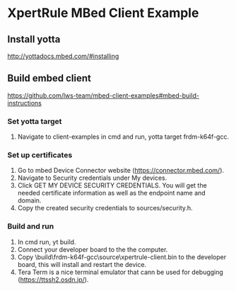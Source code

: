 # XpertRule MBed Client Example

## Install yotta

http://yottadocs.mbed.com/#installing


## Build embed client
https://github.com/lws-team/mbed-client-examples#mbed-build-instructions

### Set yotta target
1. Navigate to client-examples in cmd and run, yotta target frdm-k64f-gcc.

### Set up certificates
1. Go to mbed Device Connector website (https://connector.mbed.com/).
2. Navigate to Security credentials under My devices.
3. Click GET MY DEVICE SECURITY CREDENTIALS. You will get the needed certificate information as well as the endpoint name and domain.
4. Copy the created security credentials to sources/security.h.

### Build and run
1. In cmd run, yt build.
2. Connect your developer board to the the computer.
3. Copy \build\frdm-k64f-gcc\source\xpertrule-client.bin to the developer board, this will install and restart the device.
4. Tera Term is a nice terminal emulator that cann be used for debugging (https://ttssh2.osdn.jp/).

